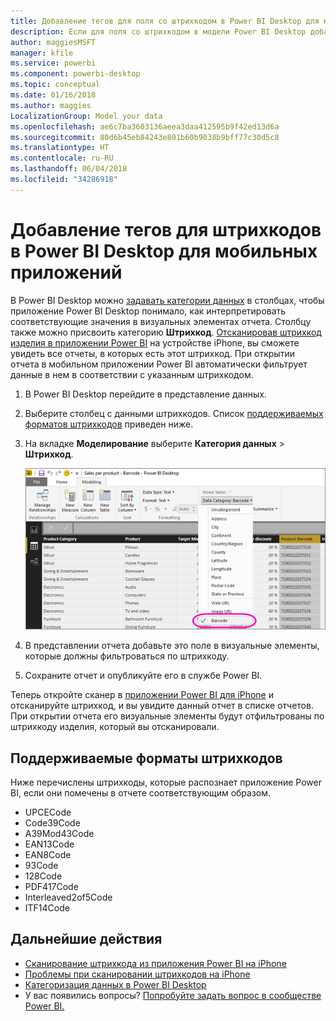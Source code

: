 ```yaml
---
title: Добавление тегов для поля со штрихкодом в Power BI Desktop для мобильных приложений
description: Если для поля со штрихкодом в модели Power BI Desktop добавлены теги, вы можете автоматически фильтровать данные штрихкодов в приложении Power BI на устройстве iPhone
author: maggiesMSFT
manager: kfile
ms.service: powerbi
ms.component: powerbi-desktop
ms.topic: conceptual
ms.date: 01/16/2018
ms.author: maggies
LocalizationGroup: Model your data
ms.openlocfilehash: ae6c7ba3603136aeea3daa412595b9f42ed13d6a
ms.sourcegitcommit: 80d6b45eb84243e801b60b9038b9bff77c30d5c8
ms.translationtype: HT
ms.contentlocale: ru-RU
ms.lasthandoff: 06/04/2018
ms.locfileid: "34286918"
---
```

# <a name="tag-barcodes-in-power-bi-desktop-for-the-mobile-apps"></a>Добавление тегов для штрихкодов в Power BI Desktop для мобильных приложений
В Power BI Desktop можно [задавать категории данных](desktop-data-categorization.md) в столбцах, чтобы приложение Power BI Desktop понимало, как интерпретировать соответствующие значения в визуальных элементах отчета. Столбцу также можно присвоить категорию **Штрихкод**. [Отсканировав штрихкод изделия в приложении Power BI](mobile-apps-scan-barcode-iphone.md) на устройстве iPhone, вы сможете увидеть все отчеты, в которых есть этот штрихкод. При открытии отчета в мобильном приложении Power BI автоматически фильтрует данные в нем в соответствии с указанным штрихкодом.

1. В Power BI Desktop перейдите в представление данных.
2. Выберите столбец с данными штрихкодов. Список [поддерживаемых форматов штрихкодов](#supported-barcode-formats) приведен ниже.
3. На вкладке **Моделирование** выберите **Категория данных** > **Штрихкод**.
   
    ![Список категорий данных](media/desktop-mobile-barcodes/power-bi-desktop-barcode.png)
4. В представлении отчета добавьте это поле в визуальные элементы, которые должны фильтроваться по штрихкоду.
5. Сохраните отчет и опубликуйте его в службе Power BI.

Теперь откройте сканер в [приложении Power BI для iPhone](mobile-ios-ipad-iphone-apps.md) и отсканируйте штрихкод, и вы увидите данный отчет в списке отчетов. При открытии отчета его визуальные элементы будут отфильтрованы по штрихкоду изделия, который вы отсканировали.

## <a name="supported-barcode-formats"></a>Поддерживаемые форматы штрихкодов
Ниже перечислены штрихкоды, которые распознает приложение Power BI, если они помечены в отчете соответствующим образом. 

* UPCECode 
* Code39Code  
* A39Mod43Code 
* EAN13Code 
* EAN8Code  
* 93Code  
* 128Code 
* PDF417Code 
* Interleaved2of5Code 
* ITF14Code 

## <a name="next-steps"></a>Дальнейшие действия
* [Сканирование штрихкода из приложения Power BI на iPhone](mobile-apps-scan-barcode-iphone.md)
* [Проблемы при сканировании штрихкодов на iPhone](mobile-apps-scan-barcode-iphone.md#issues-with-scanning-a-barcode)
* [Категоризация данных в Power BI Desktop](desktop-data-categorization.md)  
* У вас появились вопросы? [Попробуйте задать вопрос в сообществе Power BI.](http://community.powerbi.com/)

